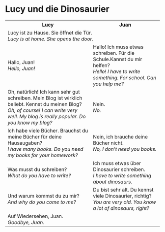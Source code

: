 # Lucy und die Dinosaurier
<table>
  <tr>
    <th>Lucy</th>
    <th>Juan</th>
  </tr>
  <tr>
    <td colspan="2">Lucy ist zu Hause. Sie öffnet die Tür.<br><i>Lucy is at home. She opens the door.</i></td>
  </tr>
  <tr>
    <td>Hallo, Juan!<br><i>Hello, Juan!</i></td>
    <td>Hallo! Ich muss etwas schreiben. Für die Schule.Kannst du mir helfen?<br><i>Hello! I have to write something. For school. Can you help me?</i></td>
  </tr>
  <tr>
    <td>Oh, natürlich! Ich kann sehr gut schreiben. Mein Blog ist wirklich beliebt. Kennst du meinen Blog?<br><i>Oh, of course! I can write very well. My blog is really popular. Do you know my blog?</i></td>
    <td>Nein.<br><i>No.</i></td>
  </tr>
  <tr>
    <td>Ich habe viele Bücher. Brauchst du meine Bücher für deine Hausaugaben?<br><i>I have many books. Do you need my books for your homework?</i></td>
    <td>Nein, ich brauche deine Bücher nicht.<br><i>No, I don't need you books.</i></td>
  </tr>
  <tr>
    <td>Was musst du schreiben?<br><i>What do you have to write?</i></td>
    <td>Ich muss etwas über Dinosaurier schreiben.<br><i>I have to write something about dinosaurs.</i></td>
  </tr>
  <tr>
    <td>Und warum kommst du zu mir?<br><i>And why do you come to me?</i></td>
    <td>Du bist sehr alt. Du kennst viele Dinosaurier, richtig?<br><i>You are very old. You know a lot of dinosaurs, right?</i></td>
  </tr>
  <tr>
    <td>Auf Wiedersehen, Juan.<br><i>Goodbye, Juan.</i></td>
    <td></td>
  </tr>
</table>
